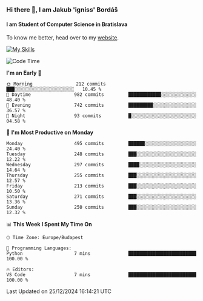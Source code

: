 ### Hi there 👋, I am Jakub 'igniss' Bordáš

#### I am Student of Computer Science in Bratislava
To know me better, head over to my [website](https://bordas.sk).

[![My Skills](https://skillicons.dev/icons?i=js,html,css,figma,svelte,java,kotlin,python,postgresql,typescript,nest,nodejs)](https://bordas.sk)


<!--START_SECTION:waka-->
![Code Time](http://img.shields.io/badge/Code%20Time-1%2C612%20hrs%2033%20mins-blue)

**I'm an Early 🐤** 

```text
🌞 Morning                212 commits         ███░░░░░░░░░░░░░░░░░░░░░░   10.45 % 
🌆 Daytime                982 commits         ████████████░░░░░░░░░░░░░   48.40 % 
🌃 Evening                742 commits         █████████░░░░░░░░░░░░░░░░   36.57 % 
🌙 Night                  93 commits          █░░░░░░░░░░░░░░░░░░░░░░░░   04.58 % 
```
📅 **I'm Most Productive on Monday** 

```text
Monday                   495 commits         ██████░░░░░░░░░░░░░░░░░░░   24.40 % 
Tuesday                  248 commits         ███░░░░░░░░░░░░░░░░░░░░░░   12.22 % 
Wednesday                297 commits         ████░░░░░░░░░░░░░░░░░░░░░   14.64 % 
Thursday                 255 commits         ███░░░░░░░░░░░░░░░░░░░░░░   12.57 % 
Friday                   213 commits         ███░░░░░░░░░░░░░░░░░░░░░░   10.50 % 
Saturday                 271 commits         ███░░░░░░░░░░░░░░░░░░░░░░   13.36 % 
Sunday                   250 commits         ███░░░░░░░░░░░░░░░░░░░░░░   12.32 % 
```


📊 **This Week I Spent My Time On** 

```text
🕑︎ Time Zone: Europe/Budapest

💬 Programming Languages: 
Python                   7 mins              █████████████████████████   100.00 % 

🔥 Editors: 
VS Code                  7 mins              █████████████████████████   100.00 % 
```


 Last Updated on 25/12/2024 16:14:21 UTC
<!--END_SECTION:waka-->

